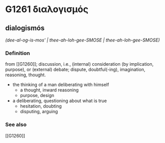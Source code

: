 # G1261 διαλογισμός

## dialogismós

_(dee-al-og-is-mos' | thee-ah-loh-gee-SMOSE | thee-ah-loh-gee-SMOSE)_

### Definition

from [[G1260]]; discussion, i.e., (internal) consideration (by implication, purpose), or (external) debate; dispute, doubtful(-ing), imagination, reasoning, thought.

- the thinking of a man deliberating with himself
  - a thought, inward reasoning
  - purpose, design
- a deliberating, questioning about what is true
  - hesitation, doubting
  - disputing, arguing

### See also

[[G1260]]

